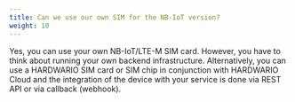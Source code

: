 ```yaml
---
title: Can we use our own SIM for the NB-IoT version?
weight: 10
---
```


Yes, you can use your own NB-IoT/LTE-M SIM card. However, you have to think about running your own backend infrastructure. Alternatively, you can use a HARDWARIO SIM card or SIM chip in conjunction with HARDWARIO Cloud and the integration of the device with your service is done via REST API or via callback (webhook).